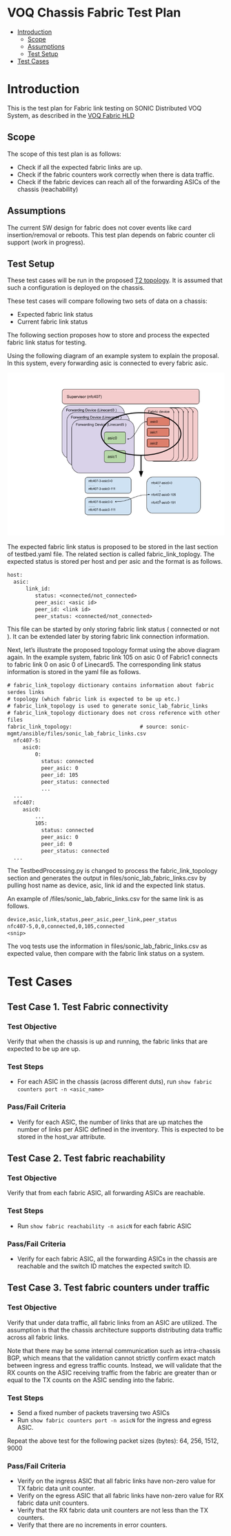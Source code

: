 # **VOQ Chassis Fabric Test Plan**

 - [Introduction](#introduction)
   - [Scope](#scope)
   - [Assumptions](#assumptions)
   - [Test Setup](#test-setup)
 - [Test Cases](#test-cases)
     
# Introduction 

This is the test plan for Fabric link testing on SONIC Distributed VOQ System, as described in the [VOQ Fabric HLD](https://github.com/Azure/SONiC/blob/master/doc/voq/fabric.md)

## Scope

The scope of this test plan is as follows:
* Check if all the expected fabric links are up.
* Check if the fabric counters work correctly when there is data traffic.
* Check if the fabric devices can reach all of the forwarding ASICs of the chassis (reachability)

## Assumptions

The current SW design for fabric does not cover events like card insertion/removal or reboots. This test plan depends on fabric counter cli support (work in progress).

## Test Setup

These test cases will be run in the proposed [T2 topology](https://github.com/Azure/sonic-mgmt/blob/master/ansible/vars/topo_t2.yml). It is assumed that such a configuration is deployed on the chassis.

These test cases will compare following two sets of data on a chassis:
* Expected fabric link status
* Current fabric link status

The following section proposes how to store and process the expected fabric link status for testing.

Using the following diagram of an example system to explain the proposal. In this system, every forwarding asic is connected to every fabric asic.

![](Img/Sonic_Fabric_Link_Testing_Proposal.png)

The expected fabric link status is proposed to be stored in the last section of testbed.yaml file. The related section is called fabric_link_toplogy. The expected status is stored per host and per asic and the format is as follows.

```
host:
  asic:
      link_id:
         status: <connected/not_connected>
         peer_asic: <asic id>
         peer_id: <link id>
         peer_status: <connected/not_connected>
```

This file can be started by only storing fabric link status ( connected or not ). It can be extended later by storing fabric link connection information.

Next, let’s illustrate the proposed topology format using the above diagram again. In the example system, fabric link 105 on asic 0 of Fabric1 connects to fabric link 0 on asic 0 of Linecard5. The corresponding link status information is stored in the yaml file as follows.

```
# fabric_link_topology dictionary contains information about fabric serdes links
# topology (which fabric link is expected to be up etc.)
# fabric_link_topology is used to generate sonic_lab_fabric_links
# fabric_link_topology dictionary does not cross reference with other files 
fabric_link_topology:                      # source: sonic-mgmt/ansible/files/sonic_lab_fabric_links.csv
  nfc407-5:
     asic0:   
         0: 
           status: connected
           peer_asic: 0
           peer_id: 105
           peer_status: connected
           ...
  ...
  nfc407:
     asic0:   
         ...
         105: 
           status: connected
           peer_asic: 0
           peer_id: 0
           peer_status: connected
  ...
```

The TestbedProcessing.py is changed to process the fabric_link_topology section and generates the output in files/sonic_lab_fabric_links.csv by pulling host name as device, asic, link id and the expected link status. 

An example of /files/sonic_lab_fabric_links.csv for the same link is as follows.

```
device,asic,link,status,peer_asic,peer_link,peer_status
nfc407-5,0,0,connected,0,105,connected
<snip>
```

The voq tests use the information in files/sonic_lab_fabric_links.csv as expected value, then compare with the fabric link status on a system.

# Test Cases

## Test Case 1. Test Fabric connectivity

### Test Objective
Verify that when the chassis is up and running, the fabric links that are expected to be up are up.

### Test Steps
* For each ASIC in the chassis (across different duts), run `show fabric counters port -n <asic_name>` 

### Pass/Fail Criteria
* Verify for each ASIC, the number of links that are up matches the number of links per ASIC defined in the inventory. This is expected to be stored in the host_var attribute.

## Test Case 2. Test fabric reachability

### Test Objective
Verify that from each fabric ASIC, all forwarding ASICs are reachable.

### Test Steps
* Run `show fabric reachability -n asicN` for each fabric ASIC

### Pass/Fail Criteria
* Verify for each fabric ASIC, all the forwarding ASICs in the chassis are reachable and the switch ID matches the expected switch ID.

## Test Case 3. Test fabric counters under traffic

### Test Objective
Verify that under data traffic, all fabric links from an ASIC are utilized. The assumption is that the chassis architecture supports distributing data traffic across all fabric links. 

Note that there may be some internal communication such as intra-chassis BGP, which means that the validation cannot strictly confirm exact match between ingress and egress traffic counts.
Instead, we will validate that the RX counts on the ASIC receiving traffic from the fabric are greater than or equal to the TX counts on the ASIC sending into the fabric.

### Test Steps
* Send a fixed number of packets traversing two ASICs
* Run `show fabric counters port -n asicN` for the ingress and egress ASIC. 

Repeat the above test for the following packet sizes (bytes): 64, 256, 1512, 9000

### Pass/Fail Criteria
* Verify on the ingress ASIC that all fabric links have non-zero value for TX fabric data unit counter.
* Verify on the egress ASIC that all fabric links have non-zero value for RX fabric data unit counters.
* Verify that the RX fabric data unit counters are not less than the TX counters. 
* Verify that there are no increments in error counters.

